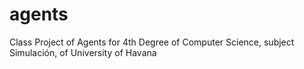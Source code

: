# agents
Class Project of Agents for 4th Degree of Computer Science, subject Simulación, of University of Havana
